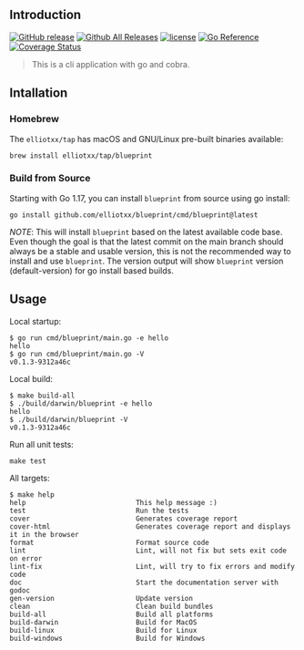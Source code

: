 ## Introduction

[![GitHub release](https://img.shields.io/github/release/elliotxx/blueprint.svg)](https://github.com/elliotxx/blueprint/releases)
[![Github All Releases](https://img.shields.io/github/downloads/elliotxx/blueprint/total.svg)](https://github.com/elliotxx/blueprint/releases)
[![license](https://img.shields.io/github/license/elliotxx/blueprint.svg)](https://github.com/elliotxx/blueprint/blob/master/LICENSE)
[![Go Reference](https://pkg.go.dev/badge/github.com/elliotxx/blueprint.svg)](https://pkg.go.dev/github.com/elliotxx/blueprint)
[![Coverage Status](https://coveralls.io/repos/github/elliotxx/blueprint/badge.svg)](https://coveralls.io/github/elliotxx/blueprint)

> This is a cli application with go and cobra.

## Intallation
### Homebrew

The `elliotxx/tap` has macOS and GNU/Linux pre-built binaries available:

```
brew install elliotxx/tap/blueprint
```

### Build from Source

Starting with Go 1.17, you can install `blueprint` from source using go install:

```
go install github.com/elliotxx/blueprint/cmd/blueprint@latest
```

*NOTE*: This will install `blueprint` based on the latest available code base. Even though the goal is that the latest commit on the main branch should always be a stable and usable version, this is not the recommended way to install and use `blueprint`. The version output will show `blueprint` version (default-version) for go install based builds.


## Usage
Local startup:
```
$ go run cmd/blueprint/main.go -e hello
hello
$ go run cmd/blueprint/main.go -V
v0.1.3-9312a46c
```

Local build:
```
$ make build-all
$ ./build/darwin/blueprint -e hello
hello
$ ./build/darwin/blueprint -V      
v0.1.3-9312a46c
```

Run all unit tests:
```
make test
```

All targets:
```
$ make help
help                           This help message :)
test                           Run the tests
cover                          Generates coverage report
cover-html                     Generates coverage report and displays it in the browser
format                         Format source code
lint                           Lint, will not fix but sets exit code on error
lint-fix                       Lint, will try to fix errors and modify code
doc                            Start the documentation server with godoc
gen-version                    Update version
clean                          Clean build bundles
build-all                      Build all platforms
build-darwin                   Build for MacOS
build-linux                    Build for Linux
build-windows                  Build for Windows
```